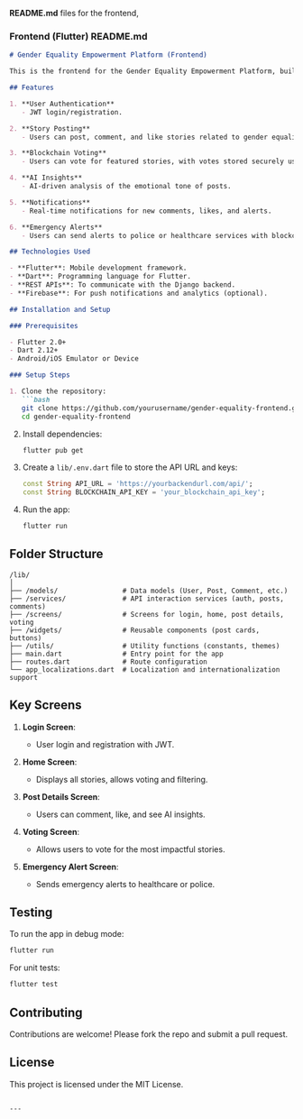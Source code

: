  **README.md** files for the frontend, 



### **Frontend (Flutter) README.md**

```markdown
# Gender Equality Empowerment Platform (Frontend)

This is the frontend for the Gender Equality Empowerment Platform, built with Flutter. The app allows users to post stories, vote for impactful posts, and send emergency alerts.

## Features

1. **User Authentication**
   - JWT login/registration.

2. **Story Posting**
   - Users can post, comment, and like stories related to gender equality.

3. **Blockchain Voting**
   - Users can vote for featured stories, with votes stored securely using blockchain.

4. **AI Insights**
   - AI-driven analysis of the emotional tone of posts.

5. **Notifications**
   - Real-time notifications for new comments, likes, and alerts.

6. **Emergency Alerts**
   - Users can send alerts to police or healthcare services with blockchain-verified data.

## Technologies Used

- **Flutter**: Mobile development framework.
- **Dart**: Programming language for Flutter.
- **REST APIs**: To communicate with the Django backend.
- **Firebase**: For push notifications and analytics (optional).

## Installation and Setup

### Prerequisites

- Flutter 2.0+
- Dart 2.12+
- Android/iOS Emulator or Device

### Setup Steps

1. Clone the repository:
   ```bash
   git clone https://github.com/yourusername/gender-equality-frontend.git
   cd gender-equality-frontend
   ```

2. Install dependencies:
   ```bash
   flutter pub get
   ```

3. Create a `lib/.env.dart` file to store the API URL and keys:
   ```dart
   const String API_URL = 'https://yourbackendurl.com/api/';
   const String BLOCKCHAIN_API_KEY = 'your_blockchain_api_key';
   ```

4. Run the app:
   ```bash
   flutter run
   ```

## Folder Structure

```
/lib/
│
├── /models/                # Data models (User, Post, Comment, etc.)
├── /services/              # API interaction services (auth, posts, comments)
├── /screens/               # Screens for login, home, post details, voting
├── /widgets/               # Reusable components (post cards, buttons)
├── /utils/                 # Utility functions (constants, themes)
├── main.dart               # Entry point for the app
├── routes.dart             # Route configuration
└── app_localizations.dart  # Localization and internationalization support
```

## Key Screens

1. **Login Screen**:
   - User login and registration with JWT.

2. **Home Screen**:
   - Displays all stories, allows voting and filtering.

3. **Post Details Screen**:
   - Users can comment, like, and see AI insights.

4. **Voting Screen**:
   - Allows users to vote for the most impactful stories.

5. **Emergency Alert Screen**:
   - Sends emergency alerts to healthcare or police.

## Testing

To run the app in debug mode:
```bash
flutter run
```

For unit tests:
```bash
flutter test
```

## Contributing

Contributions are welcome! Please fork the repo and submit a pull request.

## License

This project is licensed under the MIT License.
```

---
